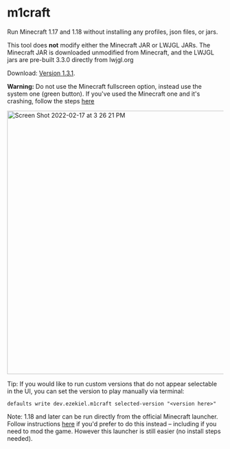 # m1craft

Run Minecraft 1.17 and 1.18 without installing any profiles, json files, or jars.

This tool does **not** modify either the Minecraft JAR or LWJGL JARs. The Minecraft JAR is downloaded unmodified from Minecraft, and the LWJGL jars are pre-built 3.3.0 directly from lwjgl.org

Download: [Version 1.3.1](https://f001.backblazeb2.com/file/minecraft-jar-command/appcast/M1Craft%20UI%201.3.1.zip).

**Warning:** Do not use the Minecraft fullscreen option, instead use the system one (green button). If you've used the Minecraft one and it's crashing, follow the steps [here](https://github.com/ezfe/m1craft/issues/5#issuecomment-972287174)

<img width="612" alt="Screen Shot 2022-02-17 at 3 26 21 PM" src="https://user-images.githubusercontent.com/1449259/154565073-f7376cbd-28e2-48bd-bb35-4aebba0793af.png">

Tip: If you would like to run custom versions that do not appear selectable in the UI, you can set the version to play manually via terminal:
```
defaults write dev.ezekiel.m1craft selected-version "<version here>"
```

Note: 1.18 and later can be run directly from the official Minecraft launcher. Follow instructions [here](https://gist.github.com/ezfe/8bc43a65e16b79c955f81b4d7fa4ae6a) if you'd prefer to do this instead – including if you need to mod the game. However this launcher is still easier (no install steps needed).
